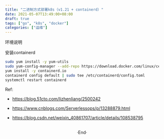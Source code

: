 ```yaml
---
title: "二进制方式部署k8s（v1.21 + containerd）"
date: 2021-05-07T13:49:00+08:00
draft: true
tags: ["go", "k8s", "docker"]
categories: ["运维"]
---
```


环境说明

安装containerd

```bash
sudo yum install -y yum-utils
sudo yum-config-manager --add-repo https://download.docker.com/linux/centos/docker-ce.repo
yum install -y containerd.io
containerd config default | sudo tee /etc/containerd/config.toml
systemctl restart containerd
```

Ref:

- https://blog.51cto.com/lizhenliang/2500242

- https://www.cnblogs.com/Serverlessops/p/13288879.html

- https://blog.csdn.net/weixin_40861707/article/details/108538795

<br>

<center>  ·End·  </center>
